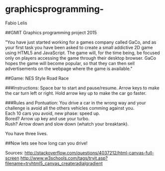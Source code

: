 # graphicsprogramming-

Fabio Lelis


##GMIT Graphics programming project 2015

"You have just started working for a games company called GaCo, and as your first task you have been asked to create a small addictive 2D game using HTML5 and JavaScript. The game will, for the time being, be focused only on players accessing the game through their desktop browser. GaCo hopes the game will become popular, so that they can then sell advertisements on the webpage where the game is available."

##Game: NES Style Road Race

###Instructions: 
Space bar to start and pause/resume.
Arrow keys to make the car turn left or right.
Hold arrow key up to make the car go faster.


###Rules and Pontuation:
You drive a car in the wrong way and your challenge is avoid all the others vehicles comming against you. <br/>
Each 10 cars you avoid, new phase: speed up.<br/>
Bored? Arrow up key and use your turbo.<br/>
Rush? Arrow down and slow down (whatch your breaktank).<br/>

You have three lives.<br/>

##Now lets see how long can you drive!


Sources:
http://stackoverflow.com/questions/4037212/html-canvas-full-screen
http://www.w3schools.com/tags/tryit.asp?filename=tryhtml5_canvas_createradialgradient






